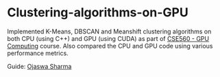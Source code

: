 # Clustering-algorithms-on-GPU

Implemented K-Means, DBSCAN and Meanshift clustering algorithms on both CPU (using C++) and GPU (using CUDA) as part of [CSE560 - GPU Computing](http://techtree.iiitd.edu.in/viewDescription/filename?=CSE560) course. Also compared the CPU and GPU code using various performance metrics.

Guide: [Ojaswa Sharma](mailto:ojaswa@iiitd.ac.in)
